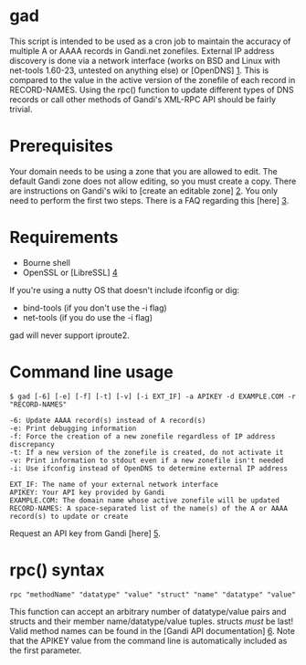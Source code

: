 gad
===

This script is intended to be used as a cron job to maintain the accuracy of multiple A or AAAA records in Gandi.net zonefiles. External IP address discovery is done via a network interface (works on BSD and Linux with net-tools 1.60-23, untested on anything else) or [OpenDNS] [1]. This is compared to the value in the active version of the zonefile of each record in RECORD-NAMES. Using the rpc() function to update different types of DNS records or call other methods of Gandi's XML-RPC API should be fairly trivial.

Prerequisites
=============

Your domain needs to be using a zone that you are allowed to edit. The default Gandi zone does not allow editing, so you must create a copy. There are instructions on Gandi's wiki to [create an editable zone] [2]. You only need to perform the first two steps. There is a FAQ regarding this [here] [3].

Requirements
============

  * Bourne shell
  * OpenSSL or [LibreSSL] [4]

  If you're using a nutty OS that doesn't include ifconfig or dig:

  * bind-tools (if you don't use the -i flag)
  * net-tools (if you do use the -i flag)

  gad will never support iproute2.

Command line usage
==================

```
$ gad [-6] [-e] [-f] [-t] [-v] [-i EXT_IF] -a APIKEY -d EXAMPLE.COM -r "RECORD-NAMES"

-6: Update AAAA record(s) instead of A record(s)
-e: Print debugging information
-f: Force the creation of a new zonefile regardless of IP address discrepancy
-t: If a new version of the zonefile is created, do not activate it
-v: Print information to stdout even if a new zonefile isn't needed
-i: Use ifconfig instead of OpenDNS to determine external IP address

EXT_IF: The name of your external network interface
APIKEY: Your API key provided by Gandi
EXAMPLE.COM: The domain name whose active zonefile will be updated
RECORD-NAMES: A space-separated list of the name(s) of the A or AAAA record(s) to update or create
```

Request an API key from Gandi [here] [5].

rpc() syntax
============

```
rpc "methodName" "datatype" "value" "struct" "name" "datatype" "value"
```

This function can accept an arbitrary number of datatype/value pairs and structs and their member name/datatype/value tuples. structs _must_ be last! Valid method names can be found in the [Gandi API documentation] [6]. Note that the APIKEY value from the command line is automatically included as the first parameter.

  [1]: http://www.opendns.com
  [2]: http://wiki.gandi.net/en/dns/zone/edit
  [3]: http://wiki.gandi.net/en/dns/faq#cannot_change_zone_file
  [4]: http://www.libressl.org/
  [5]: https://www.gandi.net/admin/apixml/
  [6]: http://doc.rpc.gandi.net/index.html
